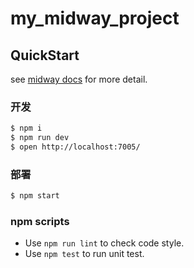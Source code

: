 # my_midway_project

## QuickStart

<!-- add docs here for user -->

see [midway docs][midway] for more detail.

### 开发

```bash
$ npm i
$ npm run dev
$ open http://localhost:7005/
```

### 部署

```bash
$ npm start
```

### npm scripts

- Use `npm run lint` to check code style.
- Use `npm test` to run unit test.


[midway]: https://midwayjs.org
